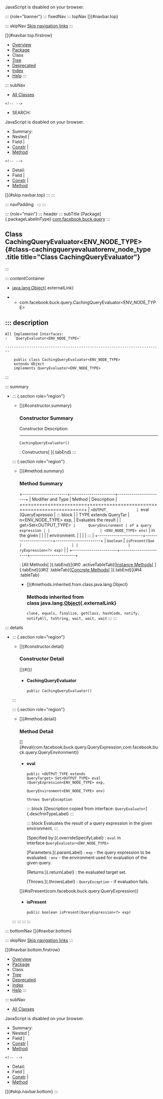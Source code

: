<div>

JavaScript is disabled on your browser.

</div>

::: {role="banner"}
::: fixedNav
::: topNav
[]{#navbar.top}

::: skipNav
[Skip navigation links](#skip.navbar.top "Skip navigation links")
:::

[]{#navbar.top.firstrow}

-   [Overview](../../../../index.html)
-   [Package](package-summary.html)
-   Class
-   [Tree](package-tree.html)
-   [Deprecated](../../../../deprecated-list.html)
-   [Index](../../../../index-all.html)
-   [Help](../../../../help-doc.html)
:::

::: subNav
-   [All Classes](../../../../allclasses.html)

```{=html}
<!-- -->
```
-   SEARCH:

<div>

<div>

JavaScript is disabled on your browser.

</div>

</div>

<div>

-   Summary: 
-   Nested \| 
-   Field \| 
-   [Constr](#constructor.summary) \| 
-   [Method](#method.summary)

```{=html}
<!-- -->
```
-   Detail: 
-   Field \| 
-   [Constr](#constructor.detail) \| 
-   [Method](#method.detail)

</div>

[]{#skip.navbar.top}
:::
:::

::: navPadding
 
:::
:::

::: {role="main"}
::: header
::: subTitle
[Package]{.packageLabelInType} [com.facebook.buck.query](package-summary.html)
:::

## Class CachingQueryEvaluator\<ENV_NODE_TYPE\> {#class-cachingqueryevaluatorenv_node_type .title title="Class CachingQueryEvaluator"}
:::

::: contentContainer
-   [java.lang.Object](http://docs.oracle.com/javase/7/docs/api/java/lang/Object.html?is-external=true "class or interface in java.lang"){.externalLink}

-   -   com.facebook.buck.query.CachingQueryEvaluator\<ENV_NODE_TYPE\>

::: description
-   

    All Implemented Interfaces:
    :   `QueryEvaluator<ENV_NODE_TYPE>`

    ------------------------------------------------------------------------

        public class CachingQueryEvaluator<ENV_NODE_TYPE>
        extends Object
        implements QueryEvaluator<ENV_NODE_TYPE>
:::

::: summary
-   ::: {.section role="region"}
    -   []{#constructor.summary}

        ### Constructor Summary

          Constructor                 Description
          --------------------------- -------------
          `CachingQueryEvaluator()`    

          : Constructors[ ]{.tabEnd}
    :::

    ::: {.section role="region"}
    -   []{#method.summary}

        ### Method Summary

        +-----------------------+-----------------------+-----------------------+
        | Modifier and Type     | Method                | Description           |
        +=======================+=======================+=======================+
        | `<OUTPUT_             | `eval​(QueryExpressio  | ::: block             |
        | TYPE extends QueryTar | n<ENV_NODE_TYPE> exp, | Evaluates the result  |
        | get>Set<OUTPUT_TYPE>` |      QueryEnvironment | of a query expression |
        |                       | <ENV_NODE_TYPE> env)` | in the given          |
        |                       |                       | environment.          |
        |                       |                       | :::                   |
        +-----------------------+-----------------------+-----------------------+
        | `boolean`             | `isPresent​(Que        |                       |
        |                       | ryExpression<?> exp)` |                       |
        +-----------------------+-----------------------+-----------------------+

        : [All Methods[ ]{.tabEnd}]{#t0 .activeTableTab}[[Instance
        Methods](javascript:show(2);)[ ]{.tabEnd}]{#t2
        .tableTab}[[Concrete
        Methods](javascript:show(8);)[ ]{.tabEnd}]{#t4 .tableTab}

        -   []{#methods.inherited.from.class.java.lang.Object}

            ### Methods inherited from class java.lang.[Object](http://docs.oracle.com/javase/7/docs/api/java/lang/Object.html?is-external=true "class or interface in java.lang"){.externalLink}

            `clone, equals, finalize, getClass, hashCode, notify, notifyAll, toString, wait, wait, wait`
    :::
:::

::: details
-   ::: {.section role="region"}
    -   []{#constructor.detail}

        ### Constructor Detail

        []{#<init>()}

        -   #### CachingQueryEvaluator

                public CachingQueryEvaluator()
    :::

    ::: {.section role="region"}
    -   []{#method.detail}

        ### Method Detail

        []{#eval(com.facebook.buck.query.QueryExpression,com.facebook.buck.query.QueryEnvironment)}

        -   #### eval

            ``` methodSignature
            public <OUTPUT_TYPE extends QueryTarget> Set<OUTPUT_TYPE> eval​(QueryExpression<ENV_NODE_TYPE> exp,
                                                                           QueryEnvironment<ENV_NODE_TYPE> env)
                                                                    throws QueryException
            ```

            ::: block
            [Description copied from
            interface: `QueryEvaluator`]{.descfrmTypeLabel}
            :::

            ::: block
            Evaluates the result of a query expression in the given
            environment.
            :::

            [Specified by:]{.overrideSpecifyLabel}
            :   `eval` in interface `QueryEvaluator<ENV_NODE_TYPE>`

            [Parameters:]{.paramLabel}
            :   `exp` - the query expression to be evaluated.
            :   `env` - the environment used for evaluation of the given
                query.

            [Returns:]{.returnLabel}
            :   the evaluated target set.

            [Throws:]{.throwsLabel}
            :   `QueryException` - if evaluation fails.

        []{#isPresent(com.facebook.buck.query.QueryExpression)}

        -   #### isPresent

            ``` methodSignature
            public boolean isPresent​(QueryExpression<?> exp)
            ```
    :::
:::
:::
:::

::: bottomNav
[]{#navbar.bottom}

::: skipNav
[Skip navigation links](#skip.navbar.bottom "Skip navigation links")
:::

[]{#navbar.bottom.firstrow}

-   [Overview](../../../../index.html)
-   [Package](package-summary.html)
-   Class
-   [Tree](package-tree.html)
-   [Deprecated](../../../../deprecated-list.html)
-   [Index](../../../../index-all.html)
-   [Help](../../../../help-doc.html)
:::

::: subNav
-   [All Classes](../../../../allclasses.html)

<div>

<div>

JavaScript is disabled on your browser.

</div>

</div>

<div>

-   Summary: 
-   Nested \| 
-   Field \| 
-   [Constr](#constructor.summary) \| 
-   [Method](#method.summary)

```{=html}
<!-- -->
```
-   Detail: 
-   Field \| 
-   [Constr](#constructor.detail) \| 
-   [Method](#method.detail)

</div>

[]{#skip.navbar.bottom}
:::
